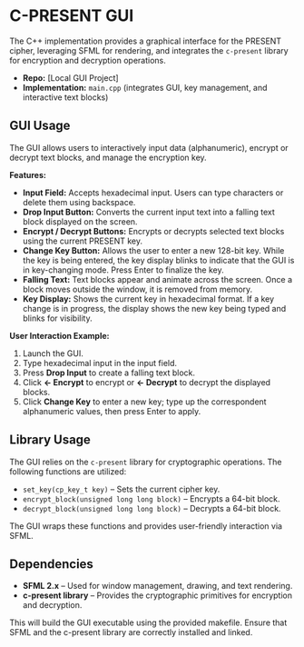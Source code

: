 # C-PRESENT GUI

The C++ implementation provides a graphical interface for the PRESENT cipher, leveraging SFML for rendering, and integrates the `c-present` library for encryption and decryption operations.

- **Repo:** [Local GUI Project]  
- **Implementation:** `main.cpp` (integrates GUI, key management, and interactive text blocks)

## GUI Usage

The GUI allows users to interactively input data (alphanumeric), encrypt or decrypt text blocks, and manage the encryption key.

**Features:**

- **Input Field:** Accepts hexadecimal input. Users can type characters or delete them using backspace.  
- **Drop Input Button:** Converts the current input text into a falling text block displayed on the screen.  
- **Encrypt / Decrypt Buttons:** Encrypts or decrypts selected text blocks using the current PRESENT key.  
- **Change Key Button:** Allows the user to enter a new 128-bit key. While the key is being entered, the key display blinks to indicate that the GUI is in key-changing mode. Press Enter to finalize the key.  
- **Falling Text:** Text blocks appear and animate across the screen. Once a block moves outside the window, it is removed from memory.  
- **Key Display:** Shows the current key in hexadecimal format. If a key change is in progress, the display shows the new key being typed and blinks for visibility.

**User Interaction Example:**

1. Launch the GUI.  
2. Type hexadecimal input in the input field.  
3. Press **Drop Input** to create a falling text block.  
4. Click **<- Encrypt** to encrypt or **<- Decrypt** to decrypt the displayed blocks.  
5. Click **Change Key** to enter a new key; type up the correspondent alphanumeric values, then press Enter to apply.

## Library Usage

The GUI relies on the `c-present` library for cryptographic operations. The following functions are utilized:

- `set_key(cp_key_t key)` – Sets the current cipher key.  
- `encrypt_block(unsigned long long block)` – Encrypts a 64-bit block.  
- `decrypt_block(unsigned long long block)` – Decrypts a 64-bit block.

The GUI wraps these functions and provides user-friendly interaction via SFML.

## Dependencies

- **SFML 2.x** – Used for window management, drawing, and text rendering.  
- **c-present library** – Provides the cryptographic primitives for encryption and decryption.

This will build the GUI executable using the provided makefile. Ensure that SFML and the c-present library are correctly installed and linked.